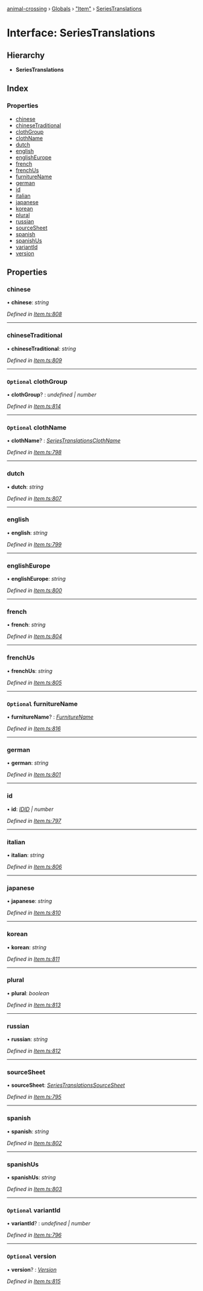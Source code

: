 [animal-crossing](../README.md) › [Globals](../globals.md) › ["Item"](../modules/_item_.md) › [SeriesTranslations](_item_.seriestranslations.md)

# Interface: SeriesTranslations

## Hierarchy

* **SeriesTranslations**

## Index

### Properties

* [chinese](_item_.seriestranslations.md#chinese)
* [chineseTraditional](_item_.seriestranslations.md#chinesetraditional)
* [clothGroup](_item_.seriestranslations.md#optional-clothgroup)
* [clothName](_item_.seriestranslations.md#optional-clothname)
* [dutch](_item_.seriestranslations.md#dutch)
* [english](_item_.seriestranslations.md#english)
* [englishEurope](_item_.seriestranslations.md#englisheurope)
* [french](_item_.seriestranslations.md#french)
* [frenchUs](_item_.seriestranslations.md#frenchus)
* [furnitureName](_item_.seriestranslations.md#optional-furniturename)
* [german](_item_.seriestranslations.md#german)
* [id](_item_.seriestranslations.md#id)
* [italian](_item_.seriestranslations.md#italian)
* [japanese](_item_.seriestranslations.md#japanese)
* [korean](_item_.seriestranslations.md#korean)
* [plural](_item_.seriestranslations.md#plural)
* [russian](_item_.seriestranslations.md#russian)
* [sourceSheet](_item_.seriestranslations.md#sourcesheet)
* [spanish](_item_.seriestranslations.md#spanish)
* [spanishUs](_item_.seriestranslations.md#spanishus)
* [variantId](_item_.seriestranslations.md#optional-variantid)
* [version](_item_.seriestranslations.md#optional-version)

## Properties

###  chinese

• **chinese**: *string*

*Defined in [Item.ts:808](https://github.com/Norviah/animal-crossing/blob/2c80bbc/module/types/Item.ts#L808)*

___

###  chineseTraditional

• **chineseTraditional**: *string*

*Defined in [Item.ts:809](https://github.com/Norviah/animal-crossing/blob/2c80bbc/module/types/Item.ts#L809)*

___

### `Optional` clothGroup

• **clothGroup**? : *undefined | number*

*Defined in [Item.ts:814](https://github.com/Norviah/animal-crossing/blob/2c80bbc/module/types/Item.ts#L814)*

___

### `Optional` clothName

• **clothName**? : *[SeriesTranslationsClothName](../enums/_item_.seriestranslationsclothname.md)*

*Defined in [Item.ts:798](https://github.com/Norviah/animal-crossing/blob/2c80bbc/module/types/Item.ts#L798)*

___

###  dutch

• **dutch**: *string*

*Defined in [Item.ts:807](https://github.com/Norviah/animal-crossing/blob/2c80bbc/module/types/Item.ts#L807)*

___

###  english

• **english**: *string*

*Defined in [Item.ts:799](https://github.com/Norviah/animal-crossing/blob/2c80bbc/module/types/Item.ts#L799)*

___

###  englishEurope

• **englishEurope**: *string*

*Defined in [Item.ts:800](https://github.com/Norviah/animal-crossing/blob/2c80bbc/module/types/Item.ts#L800)*

___

###  french

• **french**: *string*

*Defined in [Item.ts:804](https://github.com/Norviah/animal-crossing/blob/2c80bbc/module/types/Item.ts#L804)*

___

###  frenchUs

• **frenchUs**: *string*

*Defined in [Item.ts:805](https://github.com/Norviah/animal-crossing/blob/2c80bbc/module/types/Item.ts#L805)*

___

### `Optional` furnitureName

• **furnitureName**? : *[FurnitureName](../enums/_item_.furniturename.md)*

*Defined in [Item.ts:816](https://github.com/Norviah/animal-crossing/blob/2c80bbc/module/types/Item.ts#L816)*

___

###  german

• **german**: *string*

*Defined in [Item.ts:801](https://github.com/Norviah/animal-crossing/blob/2c80bbc/module/types/Item.ts#L801)*

___

###  id

• **id**: *[IDID](../enums/_item_.idid.md) | number*

*Defined in [Item.ts:797](https://github.com/Norviah/animal-crossing/blob/2c80bbc/module/types/Item.ts#L797)*

___

###  italian

• **italian**: *string*

*Defined in [Item.ts:806](https://github.com/Norviah/animal-crossing/blob/2c80bbc/module/types/Item.ts#L806)*

___

###  japanese

• **japanese**: *string*

*Defined in [Item.ts:810](https://github.com/Norviah/animal-crossing/blob/2c80bbc/module/types/Item.ts#L810)*

___

###  korean

• **korean**: *string*

*Defined in [Item.ts:811](https://github.com/Norviah/animal-crossing/blob/2c80bbc/module/types/Item.ts#L811)*

___

###  plural

• **plural**: *boolean*

*Defined in [Item.ts:813](https://github.com/Norviah/animal-crossing/blob/2c80bbc/module/types/Item.ts#L813)*

___

###  russian

• **russian**: *string*

*Defined in [Item.ts:812](https://github.com/Norviah/animal-crossing/blob/2c80bbc/module/types/Item.ts#L812)*

___

###  sourceSheet

• **sourceSheet**: *[SeriesTranslationsSourceSheet](../enums/_item_.seriestranslationssourcesheet.md)*

*Defined in [Item.ts:795](https://github.com/Norviah/animal-crossing/blob/2c80bbc/module/types/Item.ts#L795)*

___

###  spanish

• **spanish**: *string*

*Defined in [Item.ts:802](https://github.com/Norviah/animal-crossing/blob/2c80bbc/module/types/Item.ts#L802)*

___

###  spanishUs

• **spanishUs**: *string*

*Defined in [Item.ts:803](https://github.com/Norviah/animal-crossing/blob/2c80bbc/module/types/Item.ts#L803)*

___

### `Optional` variantId

• **variantId**? : *undefined | number*

*Defined in [Item.ts:796](https://github.com/Norviah/animal-crossing/blob/2c80bbc/module/types/Item.ts#L796)*

___

### `Optional` version

• **version**? : *[Version](../enums/_item_.version.md)*

*Defined in [Item.ts:815](https://github.com/Norviah/animal-crossing/blob/2c80bbc/module/types/Item.ts#L815)*
